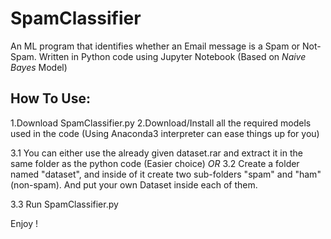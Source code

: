 # SpamClassifier
An ML program that identifies whether an Email message is a Spam or Not-Spam.
Written in Python code using Jupyter Notebook
(Based on *Naive Bayes* Model)

## How To Use:
1.Download SpamClassifier.py
2.Download/Install all the required models used in the code (Using Anaconda3 interpreter can ease things up for you)

3.1 You can either use the already given dataset.rar and extract it in the same folder as the python code (Easier choice)
*OR*
3.2 Create a folder named "dataset", and inside of it create two sub-folders "spam" and "ham"(non-spam). And put your own Dataset inside each of them.

3.3 Run SpamClassifier.py


Enjoy !
